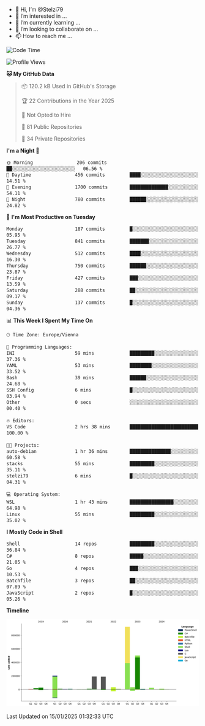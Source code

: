 - 👋 Hi, I’m @Stelzi79
- 👀 I’m interested in ...
- 🌱 I’m currently learning ...
- 💞️ I’m looking to collaborate on ...
- 📫 How to reach me ...

<!--START_SECTION:waka-->
![Code Time](http://img.shields.io/badge/Code%20Time-1%2C117%20hrs%207%20mins-blue)

![Profile Views](http://img.shields.io/badge/Profile%20Views-0-blue)

**🐱 My GitHub Data** 

> 📦 120.2 kB Used in GitHub's Storage 
 > 
> 🏆 22 Contributions in the Year 2025
 > 
> 🚫 Not Opted to Hire
 > 
> 📜 81 Public Repositories 
 > 
> 🔑 34 Private Repositories 
 > 
**I'm a Night 🦉** 

```text
🌞 Morning                206 commits         ██░░░░░░░░░░░░░░░░░░░░░░░   06.56 % 
🌆 Daytime                456 commits         ████░░░░░░░░░░░░░░░░░░░░░   14.51 % 
🌃 Evening                1700 commits        ██████████████░░░░░░░░░░░   54.11 % 
🌙 Night                  780 commits         ██████░░░░░░░░░░░░░░░░░░░   24.82 % 
```
📅 **I'm Most Productive on Tuesday** 

```text
Monday                   187 commits         █░░░░░░░░░░░░░░░░░░░░░░░░   05.95 % 
Tuesday                  841 commits         ███████░░░░░░░░░░░░░░░░░░   26.77 % 
Wednesday                512 commits         ████░░░░░░░░░░░░░░░░░░░░░   16.30 % 
Thursday                 750 commits         ██████░░░░░░░░░░░░░░░░░░░   23.87 % 
Friday                   427 commits         ███░░░░░░░░░░░░░░░░░░░░░░   13.59 % 
Saturday                 288 commits         ██░░░░░░░░░░░░░░░░░░░░░░░   09.17 % 
Sunday                   137 commits         █░░░░░░░░░░░░░░░░░░░░░░░░   04.36 % 
```


📊 **This Week I Spent My Time On** 

```text
🕑︎ Time Zone: Europe/Vienna

💬 Programming Languages: 
INI                      59 mins             █████████░░░░░░░░░░░░░░░░   37.36 % 
YAML                     53 mins             ████████░░░░░░░░░░░░░░░░░   33.52 % 
Bash                     39 mins             ██████░░░░░░░░░░░░░░░░░░░   24.68 % 
SSH Config               6 mins              █░░░░░░░░░░░░░░░░░░░░░░░░   03.94 % 
Other                    0 secs              ░░░░░░░░░░░░░░░░░░░░░░░░░   00.40 % 

🔥 Editors: 
VS Code                  2 hrs 38 mins       █████████████████████████   100.00 % 

🐱‍💻 Projects: 
auto-debian              1 hr 36 mins        ███████████████░░░░░░░░░░   60.58 % 
stacks                   55 mins             █████████░░░░░░░░░░░░░░░░   35.11 % 
stelzi79                 6 mins              █░░░░░░░░░░░░░░░░░░░░░░░░   04.31 % 

💻 Operating System: 
WSL                      1 hr 43 mins        ████████████████░░░░░░░░░   64.98 % 
Linux                    55 mins             █████████░░░░░░░░░░░░░░░░   35.02 % 
```

**I Mostly Code in Shell** 

```text
Shell                    14 repos            █████████░░░░░░░░░░░░░░░░   36.84 % 
C#                       8 repos             █████░░░░░░░░░░░░░░░░░░░░   21.05 % 
Go                       4 repos             ███░░░░░░░░░░░░░░░░░░░░░░   10.53 % 
Batchfile                3 repos             ██░░░░░░░░░░░░░░░░░░░░░░░   07.89 % 
JavaScript               2 repos             █░░░░░░░░░░░░░░░░░░░░░░░░   05.26 % 
```



**Timeline**

![Lines of Code chart](https://raw.githubusercontent.com/Stelzi79/Stelzi79/main/assets/bar_graph.png)


 Last Updated on 15/01/2025 01:32:33 UTC
<!--END_SECTION:waka-->

<!---
Stelzi79/Stelzi79 is a ✨ special ✨ repository because its `README.md` (this file) appears on your GitHub profile.
You can click the Preview link to take a look at your changes.
--->
